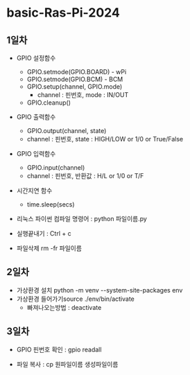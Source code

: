 # basic-Ras-Pi-2024

## 1일차 
- GPIO 설정함수 
    - GPIO.setmode(GPIO.BOARD) - wPi
    - GPIO.setmode(GPIO.BCM) - BCM
    - GPIO.setup(channel, GPIO.mode)
        - channel : 핀번호, mode : IN/OUT
    - GPIO.cleanup()

- GPIO 출력함수
    - GPIO.output(channel, state)
    - channel : 핀번호, state : HIGH/LOW or 1/0 or True/False

- GPIO 입력함수
    - GPIO.input(channel)
    - channel : 핀번호, 반환값 : H/L or 1/0 or T/F

- 시간지연 함수
    - time.sleep(secs)

- 리눅스 파이썬 컴파일 명령어 : python 파일이름.py
- 실행끝내기 : Ctrl + c
- 파일삭제 rm -fr 파일이름

## 2일차
- 가상환경 설치 python -m venv --system-site-packages env
- 가상환경 들어가기source ./env/bin/activate
    - 빠져나오는방법 : deactivate


## 3일차
- GPIO 핀번호 확인 : gpio readall

- 파일 복사 : cp 원파일이름 생성파일이름